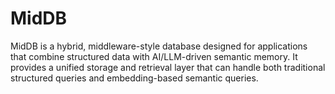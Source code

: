 # MidDB
MidDB is a hybrid, middleware-style database designed for applications that combine structured data with AI/LLM-driven semantic memory. It provides a unified storage and retrieval layer that can handle both traditional structured queries and embedding-based semantic queries.
